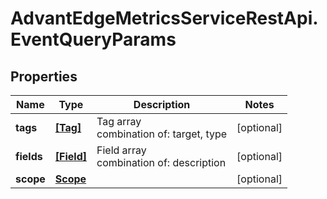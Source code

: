 # AdvantEdgeMetricsServiceRestApi.EventQueryParams

## Properties
Name | Type | Description | Notes
------------ | ------------- | ------------- | -------------
**tags** | [**[Tag]**](Tag.md) | Tag array<br>combination of: target, type | [optional] 
**fields** | [**[Field]**](Field.md) | Field array<br>combination of: description | [optional] 
**scope** | [**Scope**](Scope.md) |  | [optional] 


